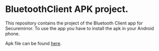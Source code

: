 # BluetoothClient APK project.

This repository contains the project of the Bluetooth Client app for Securemirror. To use the app you have to install the apk in your Android phone.

Apk file can be found [here](https://drive.google.com/file/d/17MyQ_Ku-Skxt0qw6cHCElzgcugVcIKAj/view?usp=drive_link).
